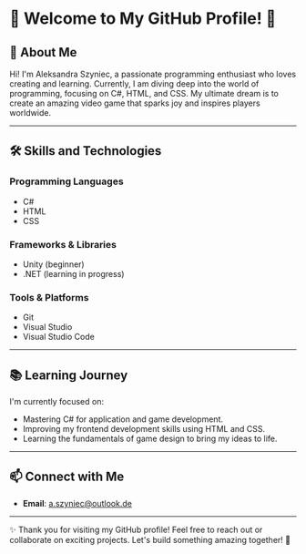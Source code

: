 # 🌟 Welcome to My GitHub Profile! 🌟

## 👋 About Me

Hi! I'm Aleksandra Szyniec, a passionate programming enthusiast who loves creating and learning. Currently, I am diving deep into the world of programming, focusing on C#, HTML, and CSS. My ultimate dream is to create an amazing video game that sparks joy and inspires players worldwide.

---

## 🛠️ Skills and Technologies

### Programming Languages

- C#
- HTML
- CSS

### Frameworks & Libraries

- Unity (beginner)
- .NET (learning in progress)

### Tools & Platforms

- Git
- Visual Studio
- Visual Studio Code

---

## 📚 Learning Journey

I'm currently focused on:

- Mastering C# for application and game development.
- Improving my frontend development skills using HTML and CSS.
- Learning the fundamentals of game design to bring my ideas to life.

---

## 📫 Connect with Me

- **Email**: [a.szyniec@outlook.de](mailto\:a.szyniec@outlook.de)

---

✨ Thank you for visiting my GitHub profile! Feel free to reach out or collaborate on exciting projects. Let's build something amazing together! 🚀

